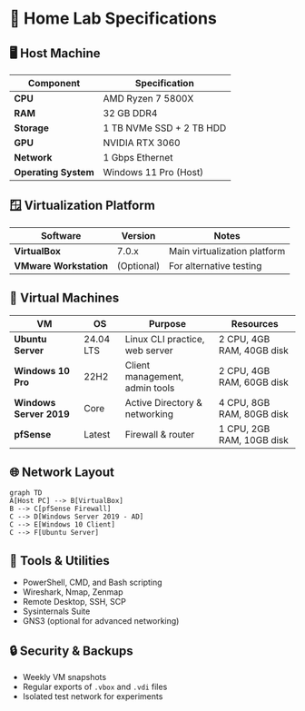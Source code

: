 # 🧱 Home Lab Specifications

## 🖥️ Host Machine
| Component | Specification |
|------------|----------------|
| **CPU** | AMD Ryzen 7 5800X |
| **RAM** | 32 GB DDR4 |
| **Storage** | 1 TB NVMe SSD + 2 TB HDD |
| **GPU** | NVIDIA RTX 3060 |
| **Network** | 1 Gbps Ethernet |
| **Operating System** | Windows 11 Pro (Host) |

## 🪟 Virtualization Platform
| Software | Version | Notes |
|-----------|----------|-------|
| **VirtualBox** | 7.0.x | Main virtualization platform |
| **VMware Workstation** | (Optional) | For alternative testing |

## 🧩 Virtual Machines
| VM | OS | Purpose | Resources |
|----|----|----------|------------|
| **Ubuntu Server** | 24.04 LTS | Linux CLI practice, web server | 2 CPU, 4GB RAM, 40GB disk |
| **Windows 10 Pro** | 22H2 | Client management, admin tools | 2 CPU, 4GB RAM, 60GB disk |
| **Windows Server 2019** | Core | Active Directory & networking | 4 CPU, 8GB RAM, 80GB disk |
| **pfSense** | Latest | Firewall & router | 1 CPU, 2GB RAM, 10GB disk |

## 🌐 Network Layout
```mermaid
graph TD
A[Host PC] --> B[VirtualBox]
B --> C[pfSense Firewall]
C --> D[Windows Server 2019 - AD]
C --> E[Windows 10 Client]
C --> F[Ubuntu Server]
```

## 🧰 Tools & Utilities
- PowerShell, CMD, and Bash scripting
- Wireshark, Nmap, Zenmap
- Remote Desktop, SSH, SCP
- Sysinternals Suite
- GNS3 (optional for advanced networking)

## 🔒 Security & Backups
- Weekly VM snapshots  
- Regular exports of `.vbox` and `.vdi` files  
- Isolated test network for experiments  
